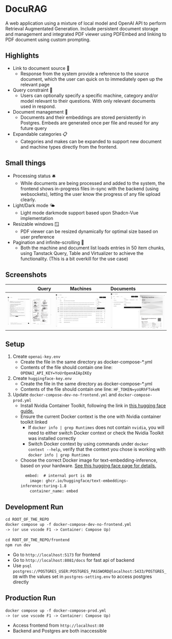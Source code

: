 # DocuRAG
A web application using a mixture of local model and OpenAI API to perform Retrieval Augmentated Generation. Include persistent document storage and management and integrated PDF viewer using PDFEmbed and linking to PDF document using custom prompting.

## Highlights
- Link to document source 🔗
    - Response from the system provide a reference to the source document, which the user can quick on to immediately open up the relevant page
- Query constraint 🔎
    - Users can optionally specify a specific machine, category and/or model relevant to their questions. With only relevant documents used in respond.
- Document management 📂
    - Documents and their embeddings are stored persistently in Postgres. Embeds are generated once per file and reused for any future query
- Expandable categories 📋
    - Categories and makes can be expanded to support new document and machine types directly from the frontend.

## Small things
- Processing status 🛎
    - While documents are being processed and added to the system, the frontend shows in-progress files in-sync with the backend (using websockets), letting the user know the progress of any file upload clearly.
- Light/Dark mode 🌤
    - Light mode darkmode support based upon Shadcn-Vue implementation
- Resizable windows 🪟
    - PDF viewer can be resized dynamically for optimal size based on user preference
- Pagination and infinite-scrolling 📜
    - Both the machine and document list loads entries in 50 item chunks, using Tanstack Query, Table and Virtualizer to achieve the functionality. (This is a bit overkill for the use case)

## Screenshots
Query | Machines | Documents
-----:|:-----:|:-----
![Query Page](/readme/QueryPage.png) | ![Machine Page](/readme/MachinePage.png) | ![Document Page](/readme/DocumentPage.png)

## Setup
1. Create ```openai-key.env```
    - Create the file in the same directory as docker-compose-*.yml
    - Contents of the file should contain one line:  ```OPENAI_API_KEY=YoUrOpenAIApIKEy```
2. Create ```huggingface-key.env```
    - Create the file in the same directory as docker-compose-*.yml
    - Contents of the file should contain one line: ```HF_TOKEN=yoURhFTokeN```
3. Update ```docker-compose-dev-no-frontend.yml``` and ```docker-compose-prod.yml```
    - Install Nvidia Container Toolkit, following the link in [this hugging face guide.](https://huggingface.co/docs/text-embeddings-inference/en/supported_models#supported-hardware)
    - Ensure the current Docker context is the one with Nvidia container toolkit linked
      - If ```docker info | grep Runtimes``` does not contain ```nvidia```, you will need to either switch Docker context or check the Nvidia Toolkit was installed correctly
      - Switch Docker context by using commands under ```docker context --help```, verify that the context you chose is working with ```docker info | grep Runtimes```
    - Choose the correct Docker image for text-embedding-inference, based on your hardware. [See this hugging face page for details.](https://huggingface.co/docs/text-embeddings-inference/en/supported_models#supported-hardware)
      ```
        embed:  # internal port is 80
          image: ghcr.io/huggingface/text-embeddings-inference:turing-1.8
          container_name: embed
      ```

## Development Run
```
cd ROOT_OF_THE_REPO
docker compose up -f docker-compose-dev-no-frontend.yml
-> (or use vscode F1 -> Container: Compose Up)

cd ROOT_OF_THE_REPO/frontend
npm run dev
```
- Go to ```http://localhost:5173``` for frontend
- Go to ```http://localhost:8081/docs``` for fast api of backend
- Use ```psql postgres://POSTGRES_USER:POSTGRES_PASSWORD@localhost:5433/POSTGRES_DB``` with the values set in ```postgres-setting.env``` to access postgres directly

## Production Run
```
docker compose up -f docker-compose-prod.yml
-> (or use vscode F1 -> Container: Compose Up)
```
- Access frontend from ```http://localhost:80```
- Backend and Postgres are both inaccessible